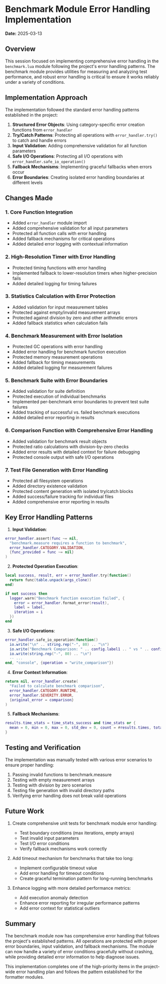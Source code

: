 # Benchmark Module Error Handling Implementation

**Date:** 2025-03-13

## Overview

This session focused on implementing comprehensive error handling in the `benchmark.lua` module following the project's error handling patterns. The benchmark module provides utilities for measuring and analyzing test performance, and robust error handling is critical to ensure it works reliably under a variety of conditions.

## Implementation Approach

The implementation followed the standard error handling patterns established in the project:

1. **Structured Error Objects**: Using category-specific error creation functions from `error_handler`
2. **Try/Catch Patterns**: Protecting all operations with `error_handler.try()` to catch and handle errors
3. **Input Validation**: Adding comprehensive validation for all function parameters
4. **Safe I/O Operations**: Protecting all I/O operations with `error_handler.safe_io_operation()`
5. **Fallback Mechanisms**: Implementing graceful fallbacks when errors occur
6. **Error Boundaries**: Creating isolated error handling boundaries at different levels

## Changes Made

### 1. Core Function Integration

- Added `error_handler` module import 
- Added comprehensive validation for all input parameters
- Protected all function calls with error handling
- Added fallback mechanisms for critical operations
- Added detailed error logging with contextual information

### 2. High-Resolution Timer with Error Handling

- Protected timing functions with error handling
- Implemented fallback to lower-resolution timers when higher-precision fails
- Added detailed logging for timing failures

### 3. Statistics Calculation with Error Protection

- Added validation for input measurement tables
- Protected against empty/invalid measurement arrays
- Protected against division by zero and other arithmetic errors
- Added fallback statistics when calculation fails

### 4. Benchmark Measurement with Error Isolation

- Protected GC operations with error handling
- Added error handling for benchmark function execution
- Protected memory measurement operations
- Added fallback for timing measurements
- Added detailed logging for measurement failures

### 5. Benchmark Suite with Error Boundaries

- Added validation for suite definition
- Protected execution of individual benchmarks
- Implemented per-benchmark error boundaries to prevent test suite failures
- Added tracking of successful vs. failed benchmark executions
- Added detailed error reporting in results

### 6. Comparison Function with Comprehensive Error Handling

- Added validation for benchmark result objects
- Protected ratio calculations with division-by-zero checks
- Added error results with detailed context for failure debugging
- Protected console output with safe I/O operations

### 7. Test File Generation with Error Handling

- Protected all filesystem operations
- Added directory existence validation
- Protected content generation with isolated try/catch blocks
- Added success/failure tracking for individual files
- Added comprehensive error reporting in results

## Key Error Handling Patterns

1. **Input Validation**:
```lua
error_handler.assert(func ~= nil, 
  "benchmark.measure requires a function to benchmark", 
  error_handler.CATEGORY.VALIDATION,
  {func_provided = func ~= nil}
)
```

2. **Protected Operation Execution**:
```lua
local success, result, err = error_handler.try(function()
  return func(table.unpack(args_clone))
end)

if not success then
  logger.warn("Benchmark function execution failed", {
    error = error_handler.format_error(result),
    label = label,
    iteration = i
  })
end
```

3. **Safe I/O Operations**:
```lua
error_handler.safe_io_operation(function()
  io.write("\n" .. string.rep("-", 80) .. "\n")
  io.write("Benchmark Comparison: " .. config.label1 .. " vs " .. config.label2 .. "\n")
  io.write(string.rep("-", 80) .. "\n")
  -- ...
end, "console", {operation = "write_comparison"})
```

4. **Error Context Information**:
```lua
return nil, error_handler.create(
  "Failed to calculate benchmark comparison", 
  error_handler.CATEGORY.RUNTIME, 
  error_handler.SEVERITY.ERROR,
  {original_error = comparison}
)
```

5. **Fallback Mechanisms**:
```lua
results.time_stats = time_stats_success and time_stats or {
  mean = 0, min = 0, max = 0, std_dev = 0, count = #results.times, total = 0
}
```

## Testing and Verification

The implementation was manually tested with various error scenarios to ensure proper handling:

1. Passing invalid functions to benchmark.measure
2. Testing with empty measurement arrays
3. Testing with division by zero scenarios
4. Testing file generation with invalid directory paths
5. Verifying error handling does not break valid operations

## Future Work

1. Create comprehensive unit tests for benchmark module error handling:
   - Test boundary conditions (max iterations, empty arrays)
   - Test invalid input parameters
   - Test I/O error conditions
   - Verify fallback mechanisms work correctly

2. Add timeout mechanism for benchmarks that take too long:
   - Implement configurable timeout value
   - Add error handling for timeout conditions
   - Create graceful termination pattern for long-running benchmarks

3. Enhance logging with more detailed performance metrics:
   - Add execution anomaly detection
   - Enhance error reporting for irregular performance patterns
   - Add error context for statistical outliers

## Summary

The benchmark module now has comprehensive error handling that follows the project's established patterns. All operations are protected with proper error boundaries, input validation, and fallback mechanisms. The module can now handle a variety of error conditions gracefully without crashing, while providing detailed error information to help diagnose issues.

This implementation completes one of the high-priority items in the project-wide error handling plan and follows the pattern established for the formatter modules.